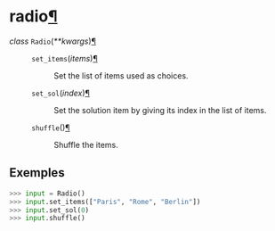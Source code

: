 <div class="section" id="radio">
<h1>radio<a class="headerlink" href="#radio" title="Lien permanent vers ce titre">¶</a></h1>
<dl class="py class">
<dt id="radio.Radio">
<em class="property"><span class="pre">class</span> </em><code class="sig-name descname"><span class="pre">Radio</span></code><span class="sig-paren">(</span><em class="sig-param"><span class="o"><span class="pre">**</span></span><span class="n"><span class="pre">kwargs</span></span></em><span class="sig-paren">)</span><a class="headerlink" href="#radio.Radio" title="Lien permanent vers cette définition">¶</a></dt>
<dd><dl class="py method">
<dt id="radio.Radio.set_items">
<code class="sig-name descname"><span class="pre">set_items</span></code><span class="sig-paren">(</span><em class="sig-param"><span class="n"><span class="pre">items</span></span></em><span class="sig-paren">)</span><a class="headerlink" href="#radio.Radio.set_items" title="Lien permanent vers cette définition">¶</a></dt>
<dd><p>Set the list of items used as choices.</p>
</dd></dl>

<dl class="py method">
<dt id="radio.Radio.set_sol">
<code class="sig-name descname"><span class="pre">set_sol</span></code><span class="sig-paren">(</span><em class="sig-param"><span class="n"><span class="pre">index</span></span></em><span class="sig-paren">)</span><a class="headerlink" href="#radio.Radio.set_sol" title="Lien permanent vers cette définition">¶</a></dt>
<dd><p>Set the solution item by giving its index in the list of items.</p>
</dd></dl>

<dl class="py method">
<dt id="radio.Radio.shuffle">
<code class="sig-name descname"><span class="pre">shuffle</span></code><span class="sig-paren">(</span><span class="sig-paren">)</span><a class="headerlink" href="#radio.Radio.shuffle" title="Lien permanent vers cette définition">¶</a></dt>
<dd><p>Shuffle the items.</p>
</dd></dl>

</dd></dl>

</div>

## Exemples

```py
>>> input = Radio()
>>> input.set_items(["Paris", "Rome", "Berlin"])
>>> input.set_sol(0)
>>> input.shuffle()
```
